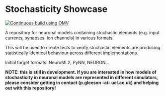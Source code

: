 Stochasticity Showcase
======================

[![Continuous build using OMV](https://github.com/OpenSourceBrain/StochasticityShowcase/actions/workflows/omv-ci.yml/badge.svg)](https://github.com/OpenSourceBrain/StochasticityShowcase/actions/workflows/omv-ci.yml)

A repository for neuronal models containing stochastic elements (e.g. input currents, synapses, ion channels) in various formats.

This will be used to create tests to verify stochastic elements are producing statistically identical behaviour across different implementations.

Initial target formats: NeuroML2, PyNN, NEURON...

**NOTE: this is still in development. If you are interested in how models of stochasticity in neuronal models are represented in different simulators, please consider getting in contact (p.gleeson -at- ucl.ac.uk) and helping out with this repository!**


